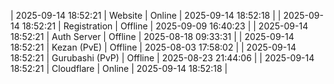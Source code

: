 | 2025-09-14 18:52:21 | Website | Online | 2025-09-14 18:52:18 |
| 2025-09-14 18:52:21 | Registration | Offline | 2025-09-09 16:40:23 |
| 2025-09-14 18:52:21 | Auth Server | Offline | 2025-08-18 09:33:31 |
| 2025-09-14 18:52:21 | Kezan (PvE) | Offline | 2025-08-03 17:58:02 |
| 2025-09-14 18:52:21 | Gurubashi (PvP) | Offline | 2025-08-23 21:44:06 |
| 2025-09-14 18:52:21 | Cloudflare | Online | 2025-09-14 18:52:18 |
